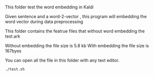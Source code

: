 



This folder test the word embedding in Kaldi

Given sentence and a word-2-vector , this program will embedding the word vector during data preprocessing


This folder contains the featrue files that without word embedding the test.ark

Without embedding the file size is 5.8 kb
With embedding the file size    is 167byes

You can open all the file in this folder with any text editor.

```
./test.sh
```